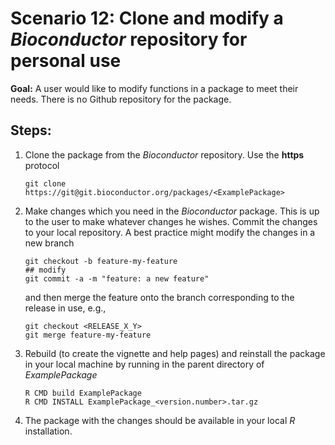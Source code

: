 # Scenario 12: Clone and modify a _Bioconductor_ repository for personal use

**Goal:** A user would like to modify functions in a package to meet their needs. There is no Github repository for the package.

## Steps:

1. Clone the package from the _Bioconductor_ repository. Use the **https** protocol

    ```
    git clone https://git@git.bioconductor.org/packages/<ExamplePackage>
    ```

1. Make changes which you need in the _Bioconductor_ package. This is up to the user to make whatever changes he wishes. Commit the changes to your local repository. A best practice might modify the changes in a new branch

     ```
     git checkout -b feature-my-feature
     ## modify
     git commit -a -m "feature: a new feature"
     ```

   and then merge the feature onto the branch corresponding to the release in use, e.g.,

    ```
    git checkout <RELEASE_X_Y>
    git merge feature-my-feature
    ```

1. Rebuild (to create the vignette and help pages) and reinstall the package in your local machine by running in the parent directory of _ExamplePackage_

    ```
    R CMD build ExamplePackage
    R CMD INSTALL ExamplePackage_<version.number>.tar.gz
    ```

1. The package with the changes should be available in your local _R_ installation.
